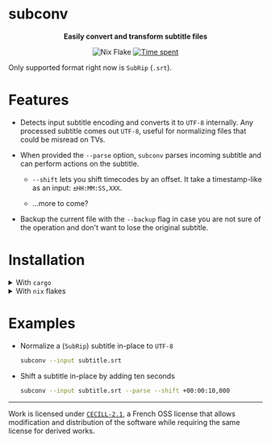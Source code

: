 # subconv

<p align="center"><strong>
Easily convert and transform subtitle files
</strong></p>

<p align="center">
  <img alt="Nix Flake" src="https://img.shields.io/badge/Nix-Flake-blue?logo=nixos" />
  <a href="https://wakatime.com/badge/github/mrnossiom/subconv">
    <img alt="Time spent" src="https://wakatime.com/badge/github/mrnossiom/subconv.svg" />
  </a>
</p>

Only supported format right now is `SubRip` (`.srt`).

# Features

- Detects input subtitle encoding and converts it to `UTF-8` internally. Any processed subtitle comes out `UTF-8`, useful for normalizing files that could be misread on TVs.

- When provided the `--parse` option, `subconv` parses incoming subtitle and can perform actions on the subtitle.

  - `--shift` lets you shift timecodes by an offset. It take a timestamp-like as an input: `±HH:MM:SS,XXX`.

  - …more to come?

- Backup the current file with the `--backup` flag in case you are not sure of the operation and don't want to lose the original subtitle.

# Installation

<details>
  <summary>With <code>cargo</code></summary>

Install from repository with `cargo`:

```sh
cargo install --git https://github.com/mrnossiom/subconv
```
</details>

<details>
  <summary>With <code>nix</code> flakes</summary>

A `flake.nix` is available which means that you can use `github:mrnossiom/subconv` as a flake identifier, so you can:

- import this repository in your flake inputs

  ```nix
  {
    git-leave.url = "github:mrnossiom/subconv";
    git-leave.inputs.nixpkgs.follows = "nixpkgs";
  }
  ```

  Then add the package to your [NixOS](https://nixos.org) or [Home Manager](https://github.com/nix-community/home-manager) packages depending on your installation.

- use with `nix shell`/`nix run` for temporary testing

  e.g. `nix shell github:mrnossiom/subconv`

- use with `nix profile` for imperative installation

  e.g. `nix profile install github:mrnossiom/subconv`

Package is reachable through `packages.${system}.default` or `packages.${system}.subconv`.

</details>

# Examples

- Normalize a (`SubRip`) subtitle in-place to `UTF-8`

  ```sh
  subconv --input subtitle.srt
  ```

- Shift a subtitle in-place by adding ten seconds

  ```sh
  subconv --input subtitle.srt --parse --shift +00:00:10,000
  ```

---

Work is licensed under [`CECILL-2.1`](https://choosealicense.com/licenses/cecill-2.1/), a French OSS license that allows modification and distribution of the software while requiring the same license for derived works.

